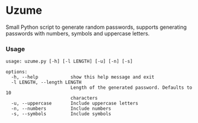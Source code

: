 # Uzume

Small Python script to generate random passwords, supports generating passwords with numbers, symbols and uppercase letters.

### Usage
```
usage: uzume.py [-h] [-l LENGTH] [-u] [-n] [-s]

options:
  -h, --help            show this help message and exit
  -l LENGTH, --length LENGTH
                        Length of the generated password. Defaults to 10
                        characters
  -u, --uppercase       Include uppercase letters
  -n, --numbers         Include numbers
  -s, --symbols         Include symbols
```

